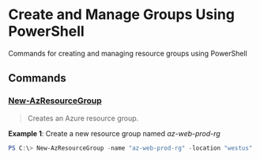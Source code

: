 # Create and Manage Groups Using PowerShell

Commands for creating and managing resource groups using PowerShell

## Commands

### [New-AzResourceGroup](https://docs.microsoft.com/en-us/powershell/module/az.resources/new-azresourcegroup?view=azps-2.6.0)

>Creates an Azure resource group.

**Example 1**: Create a new resource group named _az-web-prod-rg_

``` powershell
PS C:\> New-AzResourceGroup -name "az-web-prod-rg" -location "westus"
```
